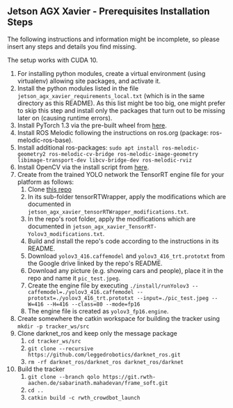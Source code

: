 ## Jetson AGX Xavier - Prerequisites Installation Steps

The following instructions and information might be incomplete, so please insert any steps and details you find missing.

The setup works with CUDA 10.

1. For installing python modules, create a virtual environment (using virtualenv) allowing site packages, and activate it.
1. Install the python modules listed in the file ``jetson_agx_xavier_requirements_local.txt`` (which is in the same directory as this README). As this list might be too big, one might prefer to skip this step and install only the packages that turn out to be missing later on (causing runtime errors).
1. Install PyTorch 1.3 via the pre-built wheel from [here](https://devtalk.nvidia.com/default/topic/1049071/jetson-nano/pytorch-for-jetson-nano/).
1. Install ROS Melodic following the instructions on ros.org (package: ros-melodic-ros-base).
1. Install additional ros-packages: ``sudo apt install ros-melodic-geometry2 ros-melodic-cv-bridge ros-melodic-image-geometry libimage-transport-dev libcv-bridge-dev ros-melodic-rviz``
1. Install OpenCV via the install script from [here](https://github.com/mdegans/nano_build_opencv).
1. Create from the trained YOLO network the TensorRT engine file for your platform as follows:
	1. Clone [this repo](https://github.com/lewes6369/TensorRT-Yolov3)
	1. In its sub-folder tensorRTWrapper, apply the modifications which are documented in ``jetson_agx_xavier_tensorRTWrapper_modifications.txt``.
	1. In the repo's root folder, apply the modifications which are documented in ``jetson_agx_xavier_TensorRT-Yolov3_modifications.txt``.
	1. Build and install the repo's code according to the instructions in its README.
	1. Download ``yolov3_416.caffemodel`` and ``yolov3_416_trt.prototxt`` from the Google drive linked by the repo's README.
	1. Download any picture (e.g. showing cars and people), place it in the repo and name it ``pic_test.jpeg``.
	1. Create the engine file by executing ``./install/runYolov3 --caffemodel=./yolov3_416.caffemodel --prototxt=./yolov3_416_trt.prototxt --input=./pic_test.jpeg --W=416 --H=416 --class=80 --mode=fp16``
	1. The engine file is created as ``yolov3_fp16.engine``.
1. Create somewhere the catkin workspace for building the tracker using ``mkdir -p tracker_ws/src``
1. Clone darknet_ros and keep only the message package
	1. ``cd tracker_ws/src``
	1. ``git clone --recursive https://github.com/leggedrobotics/darknet_ros.git``
	1. ``rm -rf darknet_ros/darknet_ros darknet_ros/darknet``
1. Build the tracker
	1. ``git clone --branch qolo https://git.rwth-aachen.de/sabarinath.mahadevan/frame_soft.git``
	1. ``cd ..``
	1. ``catkin build -c rwth_crowdbot_launch``
